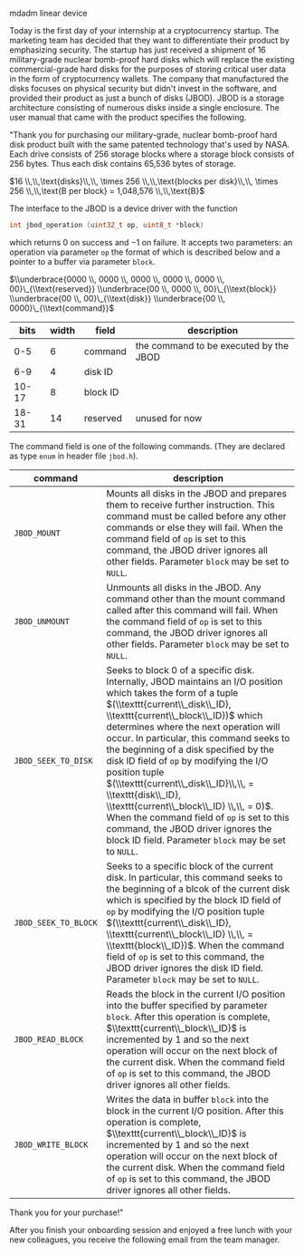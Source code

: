 mdadm linear device

Today is the first day of your internship at a cryptocurrency startup. The marketing team has decided that they want to differentiate their product by emphasizing security. The startup has just received a shipment of 16 military-grade nuclear bomb-proof hard disks which will replace the existing commercial-grade hard disks for the purposes of storing critical user data in the form of cryptocurrency wallets. The company that manufactured the disks focuses on physical security but didn't invest in the software, and provided their product as just a bunch of disks (JBOD). JBOD is a storage architecture consisting of numerous disks inside a single enclosure. The user manual that came with the product specifies the following.

"Thank you for purchasing our military-grade, nuclear bomb-proof hard disk product built with the same patented technology that's used by NASA. Each drive consists of 256 storage blocks where a storage block consists of 256 bytes. Thus each disk contains 65,536 bytes of storage.

$16 \\,\\,\text{disks}\\,\\, \times 256 \\,\\,\text{blocks per disk}\\,\\, \times 256 \\,\\,\text{B per block} = 1,048,576 \\,\\,\text{B}$

The interface to the JBOD is a device driver with the function

```c
int jbod_operation (uint32_t op, uint8_t *block)
```

which returns $0$ on success and $-1$ on failure. It accepts two parameters: an operation via parameter `op` the format of which is described below and a pointer to a buffer via parameter `block`.

$\\underbrace{0000 \\, 0000 \\, 0000 \\, 0000 \\, 0000 \\, 00}\_{\\text{reserved}}
\\underbrace{00 \\, 0000 \\, 00}\_{\\text{block}}
\\underbrace{00 \\, 00}\_{\\text{disk}}
\\underbrace{00 \\, 0000}\_{\\text{command}}$

bits | width | field | description
-|-|-|-
  0-5 |  6 | command  | the command to be executed by the JBOD
  6-9 |  4 | disk ID  | 
10-17 |  8 | block ID |
18-31 | 14 | reserved | unused for now

The command field is one of the following commands. (They are declared as type `enum` in header file `jbod.h`).

command | description
-|-
`JBOD_MOUNT`         | Mounts all disks in the JBOD and prepares them to receive further instruction. This command must be called before any other commands or else they will fail. When the command field of `op` is set to this command, the JBOD driver ignores all other fields. Parameter `block` may be set to `NULL`.
`JBOD_UNMOUNT`       | Unmounts all disks in the JBOD. Any command other than the mount command called after this command will fail. When the command field of `op` is set to this command, the JBOD driver ignores all other fields. Parameter `block` may be set to `NULL`.
`JBOD_SEEK_TO_DISK`  | Seeks to block 0 of a specific disk. Internally, JBOD maintains an I/O position which takes the form of a tuple $(\\texttt{current\\_disk\\_ID}, \\texttt{current\\_block\\_ID})$ which determines where the next operation will occur. In particular, this command seeks to the beginning of a disk specified by the disk ID field of `op` by modifying the I/O position tuple $(\\texttt{current\\_disk\\_ID}\\,\\, = \\texttt{disk\\_ID}, \\texttt{current\\_block\\_ID} \\,\\, = 0)$. When the command field of `op` is set to this command, the JBOD driver ignores the block ID field. Parameter `block` may be set to `NULL`.
`JBOD_SEEK_TO_BLOCK` | Seeks to a specific block of the current disk. In particular, this command seeks to the beginning of a blcok of the current disk which is specified by the block ID field of `op` by modifying the I/O position tuple $(\\texttt{current\\_disk\\_ID}, \\texttt{current\\_block\\_ID} \\,\\, = \\texttt{block\\_ID})$. When the command field of `op` is set to this command, the JBOD driver ignores the disk ID field. Parameter `block` may be set to `NULL`.
`JBOD_READ_BLOCK`    | Reads the block in the current I/O position into the buffer specified by parameter `block`. After this operation is complete, $\\texttt{current\\_block\\_ID}$ is incremented by $1$ and so the next operation will occur on the next block of the current disk. When the command field of `op` is set to this command, the JBOD driver ignores all other fields.
`JBOD_WRITE_BLOCK`   | Writes the data in buffer `block` into the block in the current I/O position. After this operation is complete, $\\texttt{current\\_block\\_ID}$ is incremented by $1$ and so the next operation will occur on the next block of the current disk. When the command field of `op` is set to this command, the JBOD driver ignores all other fields.

Thank you for your purchase!"

After you finish your onboarding session and enjoyed a free lunch with your new colleagues, you receive the following email from the team manager.